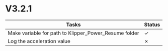 # V3.2.1

| Tasks | Status |
| ----- | ------ |
| Make variable for path to Klipper_Power_Resume folder | &check; |
| Log the acceleration value | &cross; |

